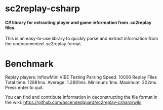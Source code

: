 sc2replay-csharp
================
#### C# library for extracting player and game information from .sc2replay files. ####

This is an easy-to-use library to quickly parse and extract information from the undocumented .sc2replay format.

Benchmark
=========
Replay players: InflowMini ViBE
Testing Parsing Speed: 10000 Replay Files
Total time: 12881ms. Average: 1.2881ms. Minimum: 1ms. Maximum: 302ms.
Press enter to quit.

You can find and contribute information in deconstructing the file format in the wiki: <https://github.com/ascendedguard/sc2replay-csharp/wiki>